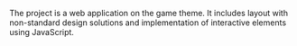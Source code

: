 The project is a web application on the game theme. It includes layout with non-standard design solutions and implementation of interactive elements using JavaScript.
